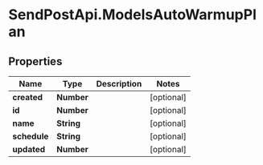 # SendPostApi.ModelsAutoWarmupPlan

## Properties
Name | Type | Description | Notes
------------ | ------------- | ------------- | -------------
**created** | **Number** |  | [optional] 
**id** | **Number** |  | [optional] 
**name** | **String** |  | [optional] 
**schedule** | **String** |  | [optional] 
**updated** | **Number** |  | [optional] 
